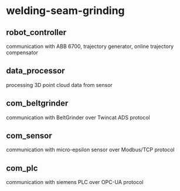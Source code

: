 # welding-seam-grinding

## robot_controller
communication with ABB 6700, trajectory generator, online trajectory compensator

## data_processor
processing 3D point cloud data from sensor

## com_beltgrinder
communication with BeltGrinder over Twincat ADS protocol

## com_sensor
communication with micro-epsilon sensor over Modbus/TCP protocol

## com_plc
communication with siemens PLC over OPC-UA protocol
